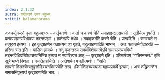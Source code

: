 ```yaml
---
index: 2.1.32
sutra: कर्तृकरणे कृता बहुलम्‌
vritti: balamanorama
---
```


<<कर्तृकरणे कृता बहुलम्>> - कर्तृकरणे । कर्ता च करणं चेति समाहाद्वन्द्वात्सप्तमी । तृतीयेत्यनुवर्तते । प्रत्ययग्रहणपरिभाषया तदन्तग्रहणं । कृतेत्यपि तथैव । तदाहकर्तरि करणे चेति । प्राग्वदिति । समस्यते स तत्पुरुष इत्यर्थः । इह कृद्ग्रहणेन क्तप्रत्यय एव गृह्रते, बहुलग्रहणादिति भाष्यम् । अतः क्तान्तमेवोदाहरति — हरिणा त्रात इति । पालित इत्यर्थः । ननु कृदन्तस्य समर्थविशेषणत्वेऽपि समासप्रत्ययविधौ तदन्तविधिप्रतिषेधान्नखनिर्भिन्न इत्यत्र न स्यादित्यत आह — कृद्ग्रहणे इति । परिभाषेयम् "गतिरनन्तरः" इति सूत्रे भाष्ये स्थिता । पचतितरामिति । अतिशयेन पचतीत्यर्थः । "अति शायने"तिङश्चे॑त्यनुवृत्तौद्विवचनविभज्ये॑ति तरप् ।किमेत्तिङव्ययघादाम्बद्रव्यप्रकर्षे॑ इत्याम् । अत्र तद्धितान्तेन समासनिवृत्त्यर्थं कृद्ग्रहणमिति भावः । 